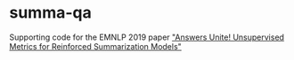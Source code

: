 # summa-qa
Supporting code for the EMNLP 2019 paper ["Answers Unite! Unsupervised Metrics for Reinforced Summarization Models"](https://arxiv.org/abs/1909.01610)
